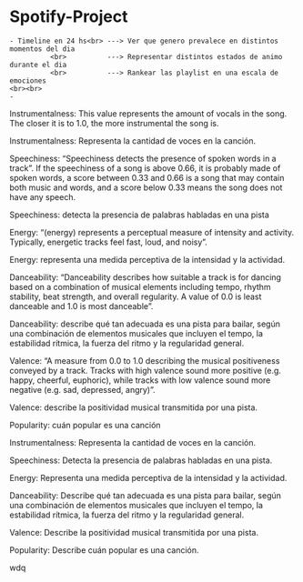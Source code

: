 # Spotify-Project
    - Timeline en 24 hs<br> ---> Ver que genero prevalece en distintos momentos del dia
              <br>          ---> Representar distintos estados de animo durante el dia
              <br>          ---> Rankear las playlist en una escala de emociones
    <br><br>
    - 
Instrumentalness: This value represents the amount of vocals in the song. The closer it is to 1.0, the more instrumental the song is.

Instrumentalness: Representa la cantidad de voces en la canción. 

Speechiness: “Speechiness detects the presence of spoken words in a track”. If the speechiness of a song is above 0.66, it is probably made of spoken words, a score between 0.33 and 0.66 is a song that may contain both music and words, and a score below 0.33 means the song does not have any speech.

Speechiness: detecta la presencia de palabras habladas en una pista

Energy: “(energy) represents a perceptual measure of intensity and activity. Typically, energetic tracks feel fast, loud, and noisy”.

Energy: representa una medida perceptiva de la intensidad y la actividad.

Danceability: “Danceability describes how suitable a track is for dancing based on a combination of musical elements including tempo, rhythm stability, beat strength, and overall regularity. A value of 0.0 is least danceable and 1.0 is most danceable”.

Danceability: describe qué tan adecuada es una pista para bailar, según una combinación de elementos musicales que incluyen el tempo, la estabilidad rítmica, la fuerza del ritmo y la regularidad general.

Valence: “A measure from 0.0 to 1.0 describing the musical positiveness conveyed by a track. Tracks with high valence sound more positive (e.g. happy, cheerful, euphoric), while tracks with low valence sound more negative (e.g. sad, depressed, angry)”.

Valence: describe la positividad musical transmitida por una pista. 

Popularity: cuán popular es una canción



Instrumentalness: Representa la cantidad de voces en la canción. 

Speechiness: Detecta la presencia de palabras habladas en una pista.

Energy: Representa una medida perceptiva de la intensidad y la actividad.

Danceability: Describe qué tan adecuada es una pista para bailar, según una combinación de elementos musicales que incluyen el tempo, la estabilidad rítmica, la fuerza del ritmo y la regularidad general.

Valence: Describe la positividad musical transmitida por una pista. 

Popularity: Describe cuán popular es una canción.

wdq